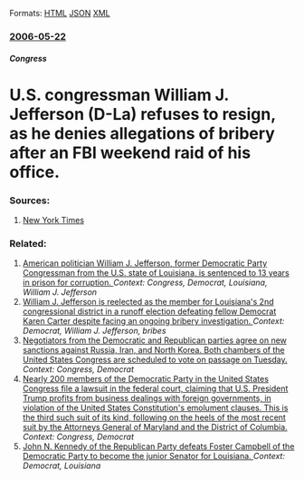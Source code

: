 
Formats: [HTML](/news/2006/05/22/u-s-congressman-william-j-jefferson-d-la-refuses-to-resign-as-he-denies-allegations-of-bribery-after-an-fbi-weekend-raid-of-his-office.html)  [JSON](/news/2006/05/22/u-s-congressman-william-j-jefferson-d-la-refuses-to-resign-as-he-denies-allegations-of-bribery-after-an-fbi-weekend-raid-of-his-office.json)  [XML](/news/2006/05/22/u-s-congressman-william-j-jefferson-d-la-refuses-to-resign-as-he-denies-allegations-of-bribery-after-an-fbi-weekend-raid-of-his-office.xml)  

### [2006-05-22](/news/2006/05/22/index.md)

##### Congress
#  U.S. congressman William J. Jefferson (D-La) refuses to resign, as he denies allegations of bribery after an FBI weekend raid of his office. 




### Sources:

1. [New York Times](https://www.nytimes.com/aponline/us/AP-Congressman-Probe.html?hp&ex=1148356800&en=b424ef0f85199143&ei=5094&partner=homepage)

### Related:

1. [ American politician William J. Jefferson, former Democratic Party Congressman from the U.S. state of Louisiana, is sentenced to 13 years in prison for corruption. ](/news/2009/11/13/american-politician-william-j-jefferson-former-democratic-party-congressman-from-the-u-s-state-of-louisiana-is-sentenced-to-13-years-in.md) _Context: Congress, Democrat, Louisiana, William J. Jefferson_
2. [ William J. Jefferson is reelected as the member for Louisiana's 2nd congressional district in a runoff election defeating fellow Democrat Karen Carter despite facing an ongoing bribery investigation. ](/news/2006/12/9/william-j-jefferson-is-reelected-as-the-member-for-louisiana-s-2nd-congressional-district-in-a-runoff-election-defeating-fellow-democrat-k.md) _Context: Democrat, William J. Jefferson, bribes_
3. [Negotiators from the Democratic and Republican parties agree on new sanctions against Russia, Iran, and North Korea. Both chambers of the United States Congress are scheduled to vote on passage on Tuesday. ](/news/2017/07/22/negotiators-from-the-democratic-and-republican-parties-agree-on-new-sanctions-against-russia-iran-and-north-korea-both-chambers-of-the-un.md) _Context: Congress, Democrat_
4. [Nearly 200 members of the Democratic Party in the United States Congress file a lawsuit in the federal court, claiming that U.S. President Trump profits from business dealings with foreign governments, in violation of the United States Constitution's emolument clauses. This is the third such suit of its kind, following on the heels of the most recent suit by the Attorneys General of Maryland and the District of Columbia.](/news/2017/06/14/nearly-200-members-of-the-democratic-party-in-the-united-states-congress-file-a-lawsuit-in-the-federal-court-claiming-that-u-s-president-t.md) _Context: Congress, Democrat_
5. [John N. Kennedy of the Republican Party defeats Foster Campbell of the Democratic Party to become the junior Senator for Louisiana. ](/news/2016/12/10/john-n-kennedy-of-the-republican-party-defeats-foster-campbell-of-the-democratic-party-to-become-the-junior-senator-for-louisiana.md) _Context: Democrat, Louisiana_
